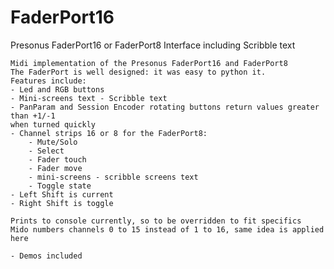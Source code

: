 # FaderPort16
Presonus FaderPort16 or FaderPort8 Interface including Scribble text

    Midi implementation of the Presonus FaderPort16 and FaderPort8
    The FaderPort is well designed: it was easy to python it.
    Features include:
    - Led and RGB buttons
    - Mini-screens text - Scribble text
    - PanParam and Session Encoder rotating buttons return values greater than +1/-1 
    when turned quickly
    - Channel strips 16 or 8 for the FaderPort8:
        - Mute/Solo
        - Select
        - Fader touch
        - Fader move
        - mini-screens - scribble screens text
        - Toggle state
    - Left Shift is current
    - Right Shift is toggle 

    Prints to console currently, so to be overridden to fit specifics
    Mido numbers channels 0 to 15 instead of 1 to 16, same idea is applied here

    - Demos included
